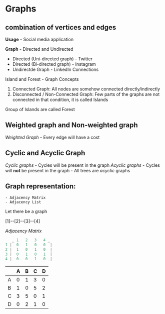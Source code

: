 # Graphs
## combination of vertices and edges 

**Usage** - Social media application

**Graph** - Directed and Undirected

 - Directed (Uni-directed graph) - Twitter 
 - Directed (Bi-directed graph) - Instagram
 - Undirectde Graph - LinkedIn Connections

Island and Forest - Graph Concepts


1. Connected Graph: All nodes are somehow connected directly/indirectly
2. Disconnected / Non-Connected Graph: Few parts of the graphs are not connected in that condition, it is called Islands

Group of Islands are called Forest 


## Weighted graph and Non-weighted graph
*Weighted Graph* - Every edge will have a cost

## Cyclic and Acyclic Graph
*Cyclic graphs* - Cycles will be present in the graph
*Acyclic graphs* 
    - Cycles will **not** be present in the graph
    - All trees are *acyclic* graphs

## Graph representation:
    - Adjacency Matrix
    - Adjacency List

Let there be a graph

[1]--[2]--[3]--[4]

*Adjacency Matrix*
```python
   _ 1   2   3   4 _
1 |  0   1   0   0  |
2 |  1   0   1   0  |
3 |  0   1   0   1  |
4 |_ 0   0   1   0 _|
```

|   | A | B | C | D |
| :- | :- | :- | :- | :- |
| A | 0 | 1 | 3 | 0 |
| B | 1 | 0 | 5 | 2 |
| C | 3 | 5 | 0 | 1 |
| D | 0 | 2 | 1 | 0 |
